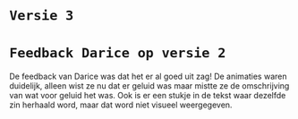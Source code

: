# `Versie 3`

# `Feedback Darice op versie 2`
De feedback van Darice was dat het er al goed uit zag! De animaties waren duidelijk, alleen wist ze nu dat er geluid was maar mistte ze de omschrijving van wat voor geluid het was. Ook is er een stukje in de tekst waar dezelfde zin herhaald word, maar dat word niet visueel weergegeven. 



